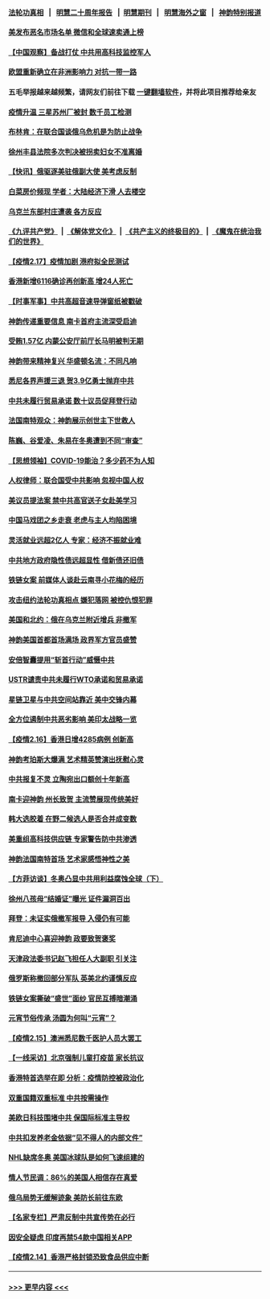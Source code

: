#### [法轮功真相](https://github.com/gfw-breaker/truth/blob/master/README.md?t=0) &nbsp;&nbsp;|&nbsp;&nbsp; [明慧二十周年报告](https://github.com/gfw-breaker/mh-reports/blob/master/README.md?t=0) &nbsp;&nbsp;|&nbsp;&nbsp;[明慧期刊](https://github.com/gfw-breaker/mh-qikan) &nbsp;&nbsp;|&nbsp;&nbsp; [明慧海外之窗](https://github.com/gfw-breaker/mh-news/blob/master/README.md?t=0) &nbsp;&nbsp;|&nbsp;&nbsp; [神韵特别报道](https://github.com/gfw-breaker/mh-news/blob/master/shenyun.md?t=0)
#### [美发布恶名市场名单 微信和全球速卖通上榜](../pages/nf4514/n13585023.md?t=02180650) 
#### [【中国观察】备战打仗 中共用高科技监控军人](../pages/nf4514/n13583873.md?t=02180650) 
#### [欧盟重新确立在非洲影响力 对抗一带一路](../pages/nf4514/n13584975.md?t=02180650) 
#### 五毛举报越来越频繁，请网友们前往下载 [一键翻墙软件](https://github.com/gfw-breaker/ssr-accounts)，并将此项目推荐给亲友
#### [疫情升温 三星苏州厂被封 数千员工检测](../pages/nf4514/n13582751.md?t=02180650) 
#### [布林肯：在联合国谈俄乌危机是为防止战争](../pages/nf4514/n13584974.md?t=02180650) 
#### [徐州丰县法院多次判决被拐卖妇女不准离婚](../pages/nf4514/n13581848.md?t=02180650) 
#### [【快讯】俄驱逐美驻俄副大使 美考虑反制](../pages/nf4514/n13584874.md?t=02180650) 
#### [白菜房价频现 学者：大陆经济下滑 人去楼空](../pages/nf4514/n13582499.md?t=02180650) 
#### [乌克兰东部村庄遭袭 各方反应](../pages/nf4514/n13584407.md?t=02180650) 
#### [《九评共产党》](https://github.com/begood0513/9ping.md/blob/master/README.md) &nbsp;|&nbsp; [《解体党文化》](../../../../jtdwh.md/blob/master/README.md)  &nbsp;|&nbsp; [《共产主义的终极目的》](../../../../gczydzjmd.md/blob/master/README.md) &nbsp;|&nbsp; [《魔鬼在统治我们的世界》](../../../../mgztzwmdsj.md/blob/master/README.md) 
#### [【疫情2.17】疫情加剧 港府拟全民测试](../pages/nf4514/n13583896.md?t=02180650) 
#### [香港新增6116确诊再创新高 增24人死亡](../pages/nf4514/n13584115.md?t=02180650) 
#### [【时事军事】中共高超音速导弹窗纸被戳破](../pages/nf4514/n13582161.md?t=02180650) 
#### [神韵传递重要信息 南卡首府主流深受启迪](../pages/nf4514/n13583970.md?t=02180650) 
#### [受贿1.57亿 内蒙公安厅前厅长马明被判无期](../pages/nf4514/n13583953.md?t=02180650) 
#### [神韵带来精神复兴 华盛顿名流：不同凡响](../pages/nf4514/n13583789.md?t=02180650) 
#### [悉尼各界声援三退 贺3.9亿勇士抛弃中共](../pages/nf4514/n13580308.md?t=02180650) 
#### [中共未履行贸易承诺 数十议员促拜登行动](../pages/nf4514/n13582548.md?t=02180650) 
#### [法国南特观众：神韵展示创世主下世救人](../pages/nf4514/n13582840.md?t=02180650) 
#### [陈巍、谷爱凌、朱易在冬奥遭到不同“审查”](../pages/nf4514/n13582309.md?t=02180650) 
#### [【思想领袖】COVID-19能治？多少药不为人知](../pages/nf4514/n13547109.md?t=02180650) 
#### [人权律师：联合国受中共影响 忽视中国人权](../pages/nf4514/n13582394.md?t=02180650) 
#### [美议员提法案 禁中共高官送子女赴美学习](../pages/nf4514/n13582372.md?t=02180650) 
#### [中国马戏团之乡走衰 老虎与主人均陷困境](../pages/nf4514/n13578997.md?t=02180650) 
#### [灵活就业远超2亿人 专家：经济不振就业难](../pages/nf4514/n13581934.md?t=02180650) 
#### [中共地方政府隐性债远超显性 借新债还旧债](../pages/nf4514/n13579860.md?t=02180650) 
#### [铁链女案 前媒体人谈赴云南寻小花梅的经历](../pages/nf4514/n13581650.md?t=02180650) 
#### [攻击纽约法轮功真相点 嫌犯落网 被控仇恨犯罪](../pages/nf4514/n13579183.md?t=02180650) 
#### [美国和北约：俄在乌克兰附近增兵 非撤军](../pages/nf4514/n13581666.md?t=02180650) 
#### [神韵美国首都首场满场 政界军方官员盛赞](../pages/nf4514/n13581091.md?t=02180650) 
#### [安倍智囊提用“斩首行动”威慑中共](../pages/nf4514/n13581843.md?t=02180650) 
#### [USTR谴责中共未履行WTO承诺和贸易承诺](../pages/nf4514/n13581572.md?t=02180650) 
#### [星链卫星与中共空间站靠近 美中交锋内幕](../pages/nf4514/n13579775.md?t=02180650) 
#### [全方位遏制中共恶劣影响 美印太战略一览](../pages/nf4514/n13579781.md?t=02180650) 
#### [【疫情2.16】香港日增4285病例 创新高](../pages/nf4514/n13580905.md?t=02180650) 
#### [神韵考珀斯大爆满 艺术精英赞演出抚慰心灵](../pages/nf4514/n13581268.md?t=02180650) 
#### [中共报复不灵 立陶宛出口额创十年新高](../pages/nf4514/n13580817.md?t=02180650) 
#### [南卡迎神韵 州长致贺 主流赞展现传统美好](../pages/nf4514/n13579897.md?t=02180650) 
#### [韩大选胶着 在野二候选人是否合并成变数](../pages/nf4514/n13580751.md?t=02180650) 
#### [美重组高科技供应链 专家警告防中共渗透](../pages/nf4514/n13580365.md?t=02180650) 
#### [神韵法国南特首场 艺术家感悟神性之美](../pages/nf4514/n13579754.md?t=02180650) 
#### [【方菲访谈】冬奥凸显中共用利益腐蚀全球（下）](../pages/nf4514/n13578781.md?t=02180650) 
#### [徐州八孩母“结婚证”曝光 证件漏洞百出](../pages/nf4514/n13579361.md?t=02180650) 
#### [拜登：未证实俄撤军报导 入侵仍有可能](../pages/nf4514/n13579215.md?t=02180650) 
#### [肯尼迪中心喜迎神韵 政要致贺褒奖](../pages/nf4514/n13579397.md?t=02180650) 
#### [天津政法委书记赵飞担任人大副职 引关注](../pages/nf4514/n13578965.md?t=02180650) 
#### [俄罗斯称撤回部分军队 英美北约谨慎反应](../pages/nf4514/n13578587.md?t=02180650) 
#### [铁链女案撕破“盛世”面纱 官民互搏暗潮涌](../pages/nf4514/n13578656.md?t=02180650) 
#### [元宵节俗传承 汤圆为何叫“元宵”？](../pages/nf4514/n13567902.md?t=02180650) 
#### [【疫情2.15】澳洲悉尼数千医护人员大罢工](../pages/nf4514/n13578183.md?t=02180650) 
#### [【一线采访】北京强制儿童打疫苗 家长抗议](../pages/nf4514/n13577971.md?t=02180650) 
#### [香港特首选举在即 分析：疫情防控被政治化](../pages/nf4514/n13578191.md?t=02180650) 
#### [双重国籍双重标准 中共按需操作](../pages/nf4514/n13578136.md?t=02180650) 
#### [美欧日科技围堵中共 保国际标准主导权](../pages/nf4514/n13577942.md?t=02180650) 
#### [中共扣发养老金依据“见不得人的内部文件”](../pages/nf4514/n13576363.md?t=02180650) 
#### [NHL缺席冬奥 美国冰球队是如何飞速组建的](../pages/nf4514/n13576949.md?t=02180650) 
#### [情人节民调：86%的美国人相信存在真爱](../pages/nf4514/n13576809.md?t=02180650) 
#### [俄乌局势无缓解迹象 美防长前往东欧](../pages/nf4514/n13576748.md?t=02180650) 
#### [【名家专栏】严肃反制中共宣传势在必行](../pages/nf4514/n13574764.md?t=02180650) 
#### [因安全疑虑 印度再禁54款中国相关APP](../pages/nf4514/n13576448.md?t=02180650) 
#### [【疫情2.14】香港严格封锁恐致食品供应中断](../pages/nf4514/n13574773.md?t=02180650) 

----
#### [ >>> 更早内容 <<< ](../indexes/nf4514-earlier.md)
